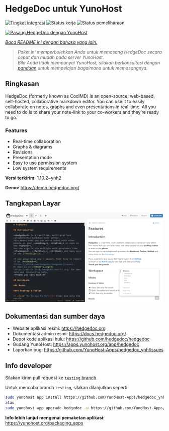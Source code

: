 <!--
N.B.: README ini dibuat secara otomatis oleh <https://github.com/YunoHost/apps/tree/master/tools/readme_generator>
Ini TIDAK boleh diedit dengan tangan.
-->

# HedgeDoc untuk YunoHost

[![Tingkat integrasi](https://apps.yunohost.org/badge/integration/hedgedoc)](https://ci-apps.yunohost.org/ci/apps/hedgedoc/)
![Status kerja](https://apps.yunohost.org/badge/state/hedgedoc)
![Status pemeliharaan](https://apps.yunohost.org/badge/maintained/hedgedoc)

[![Pasang HedgeDoc dengan YunoHost](https://install-app.yunohost.org/install-with-yunohost.svg)](https://install-app.yunohost.org/?app=hedgedoc)

*[Baca README ini dengan bahasa yang lain.](./ALL_README.md)*

> *Paket ini memperbolehkan Anda untuk memasang HedgeDoc secara cepat dan mudah pada server YunoHost.*  
> *Bila Anda tidak mempunyai YunoHost, silakan berkonsultasi dengan [panduan](https://yunohost.org/install) untuk mempelajari bagaimana untuk memasangnya.*

## Ringkasan

HedgeDoc (formerly known as CodiMD) is an open-source, web-based, self-hosted, collaborative markdown editor.
You can use it to easily collaborate on notes, graphs and even presentations in real-time. All you need to do is to share your note-link to your co-workers and they’re ready to go.

### Features

- Real-time collaboration
- Graphs & diagrams
- Revisions
- Presentation mode
- Easy to use permission system
- Low system requirements


**Versi terkirim:** 1.10.2~ynh2

**Demo:** <https://demo.hedgedoc.org/>

## Tangkapan Layar

![Tangkapan Layar pada HedgeDoc](./doc/screenshots/screenshot.png)

## Dokumentasi dan sumber daya

- Website aplikasi resmi: <https://hedgedoc.org>
- Dokumentasi admin resmi: <https://docs.hedgedoc.org/>
- Depot kode aplikasi hulu: <https://github.com/hedgedoc/hedgedoc>
- Gudang YunoHost: <https://apps.yunohost.org/app/hedgedoc>
- Laporkan bug: <https://github.com/YunoHost-Apps/hedgedoc_ynh/issues>

## Info developer

Silakan kirim pull request ke [`testing` branch](https://github.com/YunoHost-Apps/hedgedoc_ynh/tree/testing).

Untuk mencoba branch `testing`, silakan dilanjutkan seperti:

```bash
sudo yunohost app install https://github.com/YunoHost-Apps/hedgedoc_ynh/tree/testing --debug
atau
sudo yunohost app upgrade hedgedoc -u https://github.com/YunoHost-Apps/hedgedoc_ynh/tree/testing --debug
```

**Info lebih lanjut mengenai pemaketan aplikasi:** <https://yunohost.org/packaging_apps>
